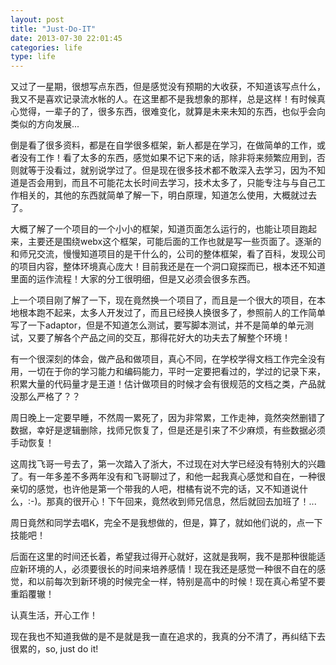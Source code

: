 ```yaml
---
layout: post
title: "Just-Do-IT"
date: 2013-07-30 22:01:45
categories: life
type: life
---
```


又过了一星期，很想写点东西，但是感觉没有预期的大收获，不知道该写点什么，我又不是喜欢记录流水帐的人。在这里都不是我想象的那样，总是这样！有时候真心觉得，一辈子的了，很多东西，很难变化，就算是未来未知的东西，也似乎会向类似的方向发展...

倒是看了很多资料，都是在自学很多框架，新人都是在学习，在做简单的工作，或者没有工作！看了太多的东西，感觉如果不记下来的话，除非将来频繁应用到，否则就等于没看过，就别说学过了。但是现在很多技术都不敢深入去学习，因为不知道是否会用到，而且不可能花太长时间去学习，技术太多了，只能专注与与自己工作相关的，其他的东西就简单了解一下，明白原理，知道怎么使用，大概就过去了。

大概了解了一个项目的一个小小的框架，知道页面怎么运行的，也能让项目跑起来，主要还是围绕webx这个框架，可能后面的工作也就是写一些页面了。逐渐的和师兄交流，慢慢知道项目的是干什么的，公司的整体框架，看了百科，发现公司的项目内容，整体环境真心庞大！目前我还是在一个洞口窥探而已，根本还不知道里面的运作流程！大家的分工很明细，但是又必须会很多东西。

上一个项目刚了解了一下，现在竟然换一个项目了，而且是一个很大的项目，在本地根本跑不起来，太多人开发过了，而且已经换人换很多了，参照前人的工作简单写了一下adaptor，但是不知道怎么测试，要写脚本测试，并不是简单的单元测试，又要了解各个产品之间的交互，那得花好大的功夫去了解整个环境！

有一个很深刻的体会，做产品和做项目，真心不同，在学校学得文档工作完全没有用，一切在于你的学习能力和编码能力，平时一定要把看过的，学过的记录下来，积累大量的代码量才是王道！估计做项目的时候才会有很规范的文档之类，产品就没那么严格了？？

周日晚上一定要早睡，不然周一累死了，因为非常累，工作走神，竟然突然删错了数据，幸好是逻辑删除，找师兄恢复了，但是还是引来了不少麻烦，有些数据必须手动恢复！

这周找飞哥一号去了，第一次踏入了浙大，不过现在对大学已经没有特别大的兴趣了。有一年多差不多两年没有和飞哥聊过了，和他一起我真心感觉和自在，一种很亲切的感觉，也许他是第一个带我的人吧，柑橘有说不完的话，又不知道说什么，:-)。那真的很开心！下午回来，竟然收到师兄信息，然后就回去加班了！...

周日竟然和同学去唱K，完全不是我想做的，但是，算了，就如他们说的，点一下技能吧！

后面在这里的时间还长着，希望我过得开心就好，这就是我啊，我不是那种很能适应新环境的人，必须要很长的时间来培养感情！现在我还是感觉一种很不自在的感觉，和以前每次到新环境的时候完全一样，特别是高中的时候！现在真心希望不要重蹈覆辙！

认真生活，开心工作！

现在我也不知道我做的是不是就是我一直在追求的，我真的分不清了，再纠结下去很累的，so, just do it!
